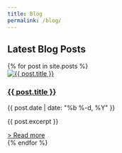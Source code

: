 ```yaml
---
title: Blog
permalink: /blog/
---
```

<div class="container">
  <div class="row">
    <div class="col-lg-8 col-lg-offset-2">
      <div class="text-center">
        <h2>Latest Blog Posts</h2>
      </div>
      {% for post in site.posts %}
        <div class="col-lg-12 marg blogPost">
          <a class="post-link" href="{{ post.url | prepend: site.baseurl }}">
            <img src="/img/{{ post.image }}" alt="{{ post.title }}">
          </a>
          <h3>
            <a class="post-link" href="{{ post.url | prepend: site.baseurl }}">{{ post.title }}</a>
          </h3>
          <i class="fa fa-calendar-o"></i><span class="post-meta">{{ post.date | date: "%b %-d, %Y" }}</span>
          <p>{{ post.excerpt }}</p>
          <a class="post-link" href="{{ post.url | prepend: site.baseurl }}">> Read more</a>
        </div>
      {% endfor %}
      <div class="clearfix"></div>
    </div>
  </div>
</div>